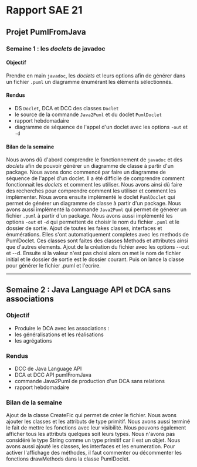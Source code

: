 # Rapport SAE 21
## Projet PumlFromJava
### Semaine 1 : les *doclets* de javadoc
#### Objectif
Prendre en main `javadoc`, les *doclets* et leurs options afin de générer dans un fichier `.puml` un diagramme énumérant les éléments sélectionnés.

#### Rendus
- DS `Doclet`, DCA et DCC des classes `Doclet`
- le source de la commande `Java2Puml` et du doclet `PumlDoclet`
- rapport hebdomadaire
- diagramme de séquence de l'appel d'un doclet avec les options `-out` et `-d`

#### Bilan de la semaine
Nous avons dû d'abord comprendre le fonctionnement de `javadoc` et des *doclets* afin de pouvoir générer un diagramme de classe à partir d'un package. Nous avons donc commencé par faire un diagramme de séquence de l'appel d'un doclet.
Il a été difficile de comprendre comment fonctionnait les *doclets* et comment les utiliser. Nous avons ainsi dû faire des recherches pour comprendre comment les utiliser et comment les implémenter.
Nous avons ensuite implémenté le doclet `PumlDoclet` qui permet de générer un diagramme de classe à partir d'un package. Nous avons aussi implémenté la commande `Java2Puml` qui permet de générer un fichier `.puml` à partir d'un package.
Nous avons aussi implémenté les options `-out` et `-d` qui permettent de choisir le nom du fichier `.puml` et le dossier de sortie.
Ajout de toutes les fakes classes, interfaces et énumérations. Elles s'ont automatiquement completes avec les methods de PumlDoclet.
Ces classes sont faites des classes Methods et attributes ainsi que d'autres elements.
Ajout de la création du fichier avec les options --out et --d. Ensuite si la valeur n'est pas choisi alors on met le nom de fichier initial et le dossier de sortie est le dossier courant.
Puis on lance la classe pour générer le fichier .puml et l'ecrire.

---

## Semaine 2 : Java Language API et DCA sans associations
### Objectif
- Produire le DCA avec les associations :
- les généralisations et les réalisations
- les agrégations

### Rendus
- DCC de Java Language API
- DCA et DCC API pumlFromJava
- commande Java2Puml de production d'un DCA sans relations
- rapport hebdomadaire

### Bilan de la semaine
Ajout de la classe CreateFic qui permet de créer le fichier.
Nous avons ajouter les classes et les attributs de type primitif. Nous avons aussi terminé le fait de mettre les fonctions avec leur visibilité. Nous pouvons également afficher tous les attributs quelques soit leurs types. Nous n'avons pas considéré le type String comme un type primitif car il est un objet. Nous avons aussi ajouté les classes, les interfaces et les enumeration.
Pour activer l'affichage des méthodes, il faut commenter ou décommenter les fonctions drawMethods dans la classe PumlDoclet.
